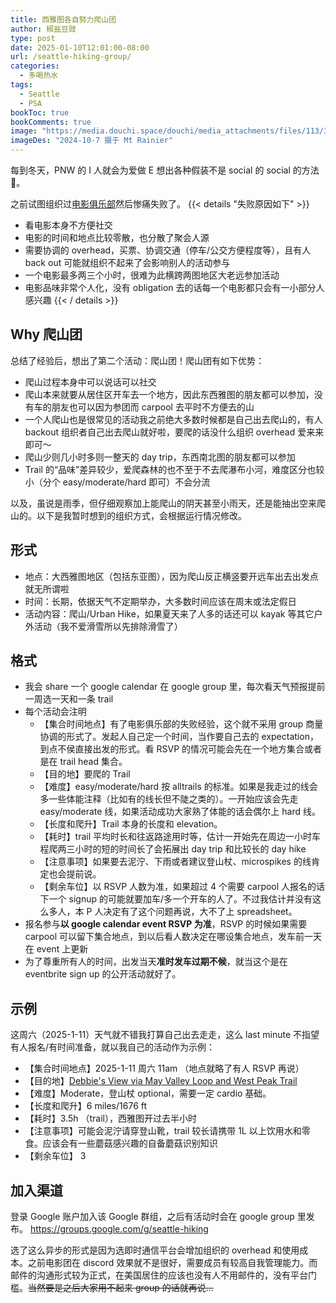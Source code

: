 ```yaml
---
title: 西雅图各自努力爬山团
author: 椒盐豆豉
type: post
date: 2025-01-10T12:01:00-08:00
url: /seattle-hiking-group/
categories:
  - 多喝热水
tags:
  - Seattle
  - PSA
bookToc: true
bookComments: true
image: "https://media.douchi.space/douchi/media_attachments/files/113/319/116/507/275/275/original/9151ad38ab04d421.png"
imageDes: "2024-10-7 摄于 Mt Rainier"
---
```


每到冬天，PNW 的 I 人就会为爱做 E 想出各种假装不是 social 的 social 的方法🤣。

<!--more-->

之前试图组织过[电影俱乐部](https://forum.womenoverseas.com/t/topic/50208/19)然后惨痛失败了。
{{< details "失败原因如下" >}}
- 看电影本身不方便社交
- 电影的时间和地点比较零散，也分散了聚会人源
- 需要协调的 overhead，买票、协调交通（停车/公交方便程度等），且有人 back out 可能就组织不起来了会影响别人的活动参与
- 一个电影最多两三个小时，很难为此横跨两图地区大老远参加活动
- 电影品味非常个人化，没有 obligation 去的话每一个电影都只会有一小部分人感兴趣
{{< / details >}}

## Why 爬山团
总结了经验后，想出了第二个活动：爬山团！爬山团有如下优势：
- 爬山过程本身中可以说话可以社交
- 爬山本来就要从居住区开车去一个地方，因此东西雅图的朋友都可以参加，没有车的朋友也可以因为参团而 carpool 去平时不方便去的山
- 一个人爬山也是很常见的活动我之前绝大多数时候都是自己出去爬山的，有人 backout 组织者自己出去爬山就好啦，要爬的话没什么组织 overhead 爱来来即可～
- 爬山少则几小时多则一整天的 day trip，东西南北图的朋友都可以参加
- Trail 的“品味”差异较少，爱爬森林的也不至于不去爬瀑布小河，难度区分也较小（分个 easy/moderate/hard 即可）不会分流

以及，虽说是雨季，但仔细观察加上能爬山的阴天甚至小雨天，还是能抽出空来爬山的。以下是我暂时想到的组织方式，会根据运行情况修改。

## 形式

- 地点：大西雅图地区（包括东亚图），因为爬山反正横竖要开远车出去出发点就无所谓啦
- 时间：长期，依据天气不定期举办，大多数时间应该在周末或法定假日
- 活动内容：爬山/Urban Hike，如果夏天来了人多的话还可以 kayak 等其它户外活动（我不爱滑雪所以先排除滑雪了）

## 格式
- 我会 share 一个 google calendar 在 google group 里，每次看天气预报提前一周选一天和一条 trail
- 每个活动会注明
  - 【集合时间地点】有了电影俱乐部的失败经验，这个就不采用 group 商量协调的形式了。发起人自己定一个时间，当作要自己去的 expectation，到点不侯直接出发的形式。看 RSVP 的情况可能会先在一个地方集合或者是在 trail head 集合。
  - 【目的地】要爬的 Trail
  - 【难度】easy/moderate/hard 按 alltrails 的标准。如果是我走过的线会多一些体能注释（比如有的线长但不陡之类的）。一开始应该会先走 easy/moderate 线，如果活动成功大家熟了体能的话会偶尔上 hard 线。
  - 【长度和爬升】Trail 本身的长度和 elevation。
  - 【耗时】trail 平均时长和往返路途用时等，估计一开始先在周边一小时车程爬两三小时的短的时间长了会拓展出 day trip 和比较长的 day hike
  - 【注意事项】如果要去泥泞、下雨或者建议登山杖、microspikes 的线肯定也会提前说。
  - 【剩余车位】以 RSVP 人数为准，如果超过 4 个需要 carpool 人报名的话下一个 signup 的可能就要加车/多一个开车的人了。不过我估计并没有这么多人，本 P 人决定有了这个问题再说，大不了上 spreadsheet。
- 报名参与**以 google calendar event RSVP 为准**，RSVP 的时候如果需要 carpool 可以留下集合地点，到以后看人数决定在哪设集合地点，发车前一天在 event 上更新
- 为了尊重所有人的时间，出发当天**准时发车过期不候**，就当这个是在 eventbrite sign up 的公开活动就好了。

## 示例
这周六（2025-1-11）天气就不错我打算自己出去走走，这么 last minute 不指望有人报名/有时间准备，就以我自己的活动作为示例：
- 【集合时间地点】2025-1-11 周六 11am （地点就略了有人 RSVP 再说）
- 【目的地】[Debbie's View via May Valley Loop and West Peak Trail](https://www.alltrails.com/trail/us/washington/debbies-view-via-may-valley-loop-and-west-peak-trail)
- 【难度】Moderate，登山杖 optional，需要一定 cardio 基础。
- 【长度和爬升】6 miles/1676 ft
- 【耗时】3.5h （trail），西雅图开过去半小时
- 【注意事项】可能会泥泞请穿登山靴，trail 较长请携带 1L 以上饮用水和零食。应该会有一些蘑菇感兴趣的自备蘑菇识别知识
- 【剩余车位】 3

## 加入渠道
登录 Google 账户加入该 Google 群组，之后有活动时会在 google group 里发布。
https://groups.google.com/g/seattle-hiking

选了这么异步的形式是因为选即时通信平台会增加组织的 overhead 和使用成本。之前电影团在 discord 效果就不是很好，需要成员有较高自我管理能力。而邮件的沟通形式较为正式，在美国居住的应该也没有人不用邮件的，没有平台门槛。~~当然要是之后大家用不起来 group 的话就再说...~~